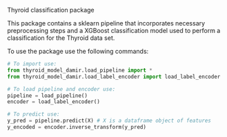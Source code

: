 Thyroid classification package 

This package contains a sklearn pipeline that incorporates necessary preprocessing steps and a XGBoost classification model 
used to perform a classification for the Thyroid data set. 

To use the package use the following commands:

```python
# To import use:
from thyroid_model_damir.load_pipeline import *
from thyroid_model_damir.load_label_encoder import load_label_encoder

# To load pipeline and encoder use:
pipeline = load_pipeline()
encoder = load_label_encoder()

# To predict use:
y_pred = pipeline.predict(X) # X is a dataframe object of features
y_encoded = encoder.inverse_transform(y_pred)
```